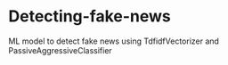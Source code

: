 # Detecting-fake-news
ML model to detect fake news using TdfidfVectorizer and PassiveAggressiveClassifier
